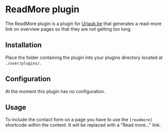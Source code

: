 # ReadMore plugin
The ReadMore plugin is a plugin for [Urlaub.be](https://github.com/urlaube/urlaube) that generates a read-more link on overview pages so that they are not getting too long.

## Installation
Place the folder containing the plugin into your plugins directory located at `./user/plugins/`.

## Configuration
At the moment this plugin has no configuration.

## Usage
To include the contact form on a page you have to use the `[readmore]` shortcode within the content. It will be replaced with a "Read more..." link.
